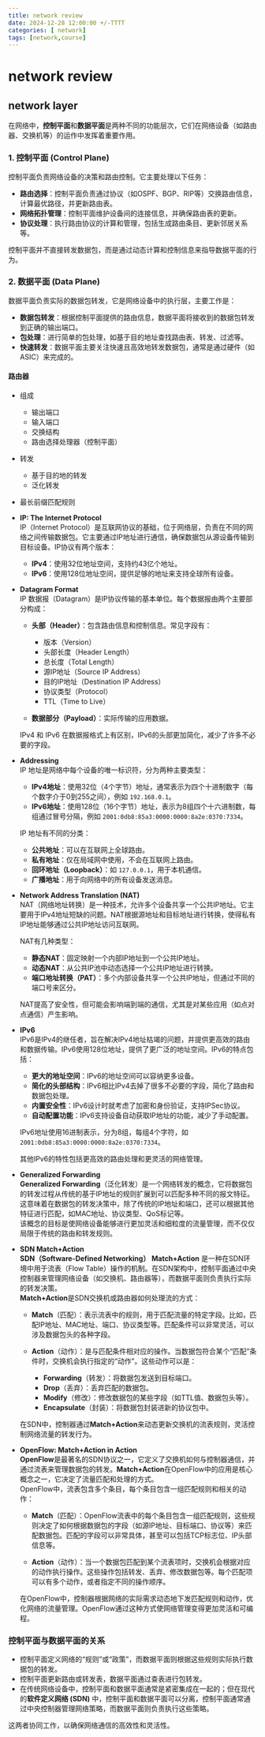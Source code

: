```yaml
---
title: network review
date: 2024-12-28 12:00:00 +/-TTTT
categories: [ network]
tags: [network,course]
---
```


#   network review



## network layer

在网络中，**控制平面**和**数据平面**是两种不同的功能层次，它们在网络设备（如路由器、交换机等）的运作中发挥着重要作用。

### 1. **控制平面 (Control Plane)**

控制平面负责网络设备的决策和路由控制。它主要处理以下任务：
- **路由选择**：控制平面负责通过协议（如OSPF、BGP、RIP等）交换路由信息，计算最优路径，并更新路由表。
- **网络拓扑管理**：控制平面维护设备间的连接信息，并确保路由表的更新。
- **协议处理**：执行路由协议的计算和管理，包括生成路由条目、更新邻居关系等。

控制平面并不直接转发数据包，而是通过动态计算和控制信息来指导数据平面的行为。



### 2. **数据平面 (Data Plane)**

数据平面负责实际的数据包转发，它是网络设备中的执行层，主要工作是：
- **数据包转发**：根据控制平面提供的路由信息，数据平面将接收到的数据包转发到正确的输出端口。
- **包处理**：进行简单的包处理，如基于目的地址查找路由表、转发、过滤等。
- **快速转发**：数据平面主要关注快速且高效地转发数据包，通常是通过硬件（如ASIC）来完成的。

#### 路由器
* 组成
  * 输出端口
  * 输入端口
  * 交换结构
  * 路由选择处理器（控制平面）
* 转发
  * 基于目的地的转发
  * 泛化转发
* 最长前缀匹配规则

* **IP: The Internet Protocol**  
  IP（Internet Protocol）是互联网协议的基础，位于网络层，负责在不同的网络之间传输数据包。它主要通过IP地址进行通信，确保数据包从源设备传输到目标设备。IP协议有两个版本：
  
  * **IPv4**：使用32位地址空间，支持约43亿个地址。
  * **IPv6**：使用128位地址空间，提供足够的地址来支持全球所有设备。

* **Datagram Format**  
  IP 数据报（Datagram）是IP协议传输的基本单位。每个数据报由两个主要部分构成：
  
  * **头部（Header）**：包含路由信息和控制信息。常见字段有：
    * 版本（Version）
    * 头部长度（Header Length）
    * 总长度（Total Length）
    * 源IP地址（Source IP Address）
    * 目的IP地址（Destination IP Address）
    * 协议类型（Protocol）
    * TTL（Time to Live）
  
  * **数据部分（Payload）**：实际传输的应用数据。

  IPv4 和 IPv6 在数据报格式上有区别，IPv6的头部更加简化，减少了许多不必要的字段。

* **Addressing**  
  IP 地址是网络中每个设备的唯一标识符，分为两种主要类型：
  
  * **IPv4地址**：使用32位（4个字节）地址，通常表示为四个十进制数字（每个数字介于0到255之间），例如 `192.168.0.1`。
  * **IPv6地址**：使用128位（16个字节）地址，表示为8组四个十六进制数，每组通过冒号分隔，例如 `2001:0db8:85a3:0000:0000:8a2e:0370:7334`。

  IP 地址有不同的分类：
  
  * **公共地址**：可以在互联网上全球路由。
  * **私有地址**：仅在局域网中使用，不会在互联网上路由。
  * **回环地址（Loopback）**：如 `127.0.0.1`，用于本机通信。
  * **广播地址**：用于向网络中的所有设备发送消息。

* **Network Address Translation (NAT)**  
  NAT（网络地址转换）是一种技术，允许多个设备共享一个公共IP地址。它主要用于IPv4地址短缺的问题。NAT根据源地址和目标地址进行转换，使得私有IP地址能够通过公共IP地址访问互联网。
  
  NAT有几种类型：
  
  * **静态NAT**：固定映射一个内部IP地址到一个公共IP地址。
  * **动态NAT**：从公共IP池中动态选择一个公共IP地址进行转换。
  * **端口地址转换（PAT）**：多个内部设备共享一个公共IP地址，但通过不同的端口号来区分。
  
  NAT提高了安全性，但可能会影响端到端的通信，尤其是对某些应用（如点对点通信）产生影响。

* **IPv6**  
  IPv6是IPv4的继任者，旨在解决IPv4地址枯竭的问题，并提供更高效的路由和数据传输。IPv6使用128位地址，提供了更广泛的地址空间。IPv6的特点包括：
  
  * **更大的地址空间**：IPv6的地址空间可以容纳更多设备。
  * **简化的头部结构**：IPv6相比IPv4去掉了很多不必要的字段，简化了路由和数据包处理。
  * **内置安全性**：IPv6设计时就考虑了加密和身份验证，支持IPSec协议。
  * **自动配置功能**：IPv6支持设备自动获取IP地址的功能，减少了手动配置。
  
  IPv6地址使用16进制表示，分为8组，每组4个字符，如 `2001:0db8:85a3:0000:0000:8a2e:0370:7334`。

  其他IPv6的特性包括更高效的路由处理和更灵活的网络管理。

* **Generalized Forwarding**  
  **Generalized Forwarding**（泛化转发）是一个网络转发的概念，它将数据包的转发过程从传统的基于IP地址的规则扩展到可以匹配多种不同的报文特征。这意味着在数据包的转发决策中，除了传统的IP地址和端口，还可以根据其他特征进行匹配，如MAC地址、协议类型、QoS标记等。  
  该概念的目标是使网络设备能够进行更加灵活和细粒度的流量管理，而不仅仅局限于传统的路由和转发规则。

* **SDN Match+Action**  
  **SDN（Software-Defined Networking） Match+Action** 是一种在SDN环境中用于流表（Flow Table）操作的机制。在SDN架构中，控制平面通过中央控制器来管理网络设备（如交换机、路由器等），而数据平面则负责执行实际的转发决策。  
  **Match+Action**是SDN交换机或路由器如何处理流的方式：
  
  * **Match**（匹配）：表示流表中的规则，用于匹配流量的特定字段。比如，匹配IP地址、MAC地址、端口、协议类型等。匹配条件可以非常灵活，可以涉及数据包头的各种字段。
  
  * **Action**（动作）：是与匹配条件相对应的操作。当数据包符合某个“匹配”条件时，交换机会执行指定的“动作”。这些动作可以是：
    * **Forwarding**（转发）：将数据包发送到目标端口。
    * **Drop**（丢弃）：丢弃匹配的数据包。
    * **Modify**（修改）：修改数据包的某些字段（如TTL值、数据包头等）。
    * **Encapsulate**（封装）：将数据包封装进新的协议包中。
  
  在SDN中，控制器通过**Match+Action**来动态更新交换机的流表规则，灵活控制网络流量的转发行为。

* **OpenFlow: Match+Action in Action**  
  **OpenFlow**是最著名的SDN协议之一，它定义了交换机如何与控制器通信，并通过流表来管理数据包的转发。**Match+Action**在OpenFlow中的应用是核心概念之一，它决定了流量匹配和处理的方式。  
  OpenFlow中，流表包含多个条目，每个条目包含一组匹配规则和相关的动作：
  
  * **Match**（匹配）：OpenFlow流表中的每个条目包含一组匹配规则，这些规则决定了如何根据数据包的字段（如源IP地址、目标端口、协议等）来匹配数据包。匹配的字段可以非常具体，甚至可以包括TCP标志位、IP头部信息等。
  
  * **Action**（动作）：当一个数据包匹配到某个流表项时，交换机会根据对应的动作执行操作。这些操作包括转发、丢弃、修改数据包等。每个匹配项可以有多个动作，或者指定不同的操作顺序。
  
  在OpenFlow中，控制器根据网络的实际需求动态地下发匹配规则和动作，优化网络的流量管理。OpenFlow通过这种方式使网络管理变得更加灵活和可编程。

### 控制平面与数据平面的关系
- 控制平面定义网络的“规则”或“政策”，而数据平面则根据这些规则实际执行数据包的转发。
- 控制平面更新路由或转发表，数据平面通过查表进行包转发。
- 在传统网络设备中，控制平面和数据平面通常是紧密集成在一起的；但在现代的**软件定义网络 (SDN)** 中，控制平面和数据平面可以分离，控制平面通常通过中央控制器管理网络策略，而数据平面则负责执行这些策略。



这两者协同工作，以确保网络通信的高效性和灵活性。